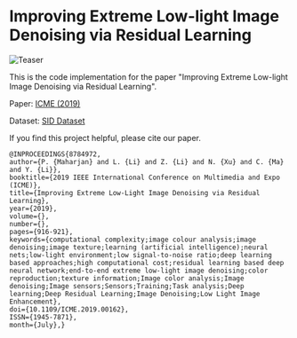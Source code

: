 # Improving Extreme Low-light Image Denoising via Residual Learning

![Teaser](http://p.web.umkc.edu/pmc4p/img/ResLearning_thumbnail.jpg)

This is the code implementation for the paper "Improving Extreme Low-light Image Denoising via Residual Learning".

Paper: [ICME (2019)](https://ieeexplore.ieee.org/document/8784972)

Dataset: [SID Dataset](https://github.com/cchen156/Learning-to-See-in-the-Dark)

If you find this project helpful, please cite our paper.

```
@INPROCEEDINGS{8784972,
author={P. {Maharjan} and L. {Li} and Z. {Li} and N. {Xu} and C. {Ma} and Y. {Li}},
booktitle={2019 IEEE International Conference on Multimedia and Expo (ICME)},
title={Improving Extreme Low-Light Image Denoising via Residual Learning},
year={2019},
volume={},
number={},
pages={916-921},
keywords={computational complexity;image colour analysis;image denoising;image texture;learning (artificial intelligence);neural nets;low-light environment;low signal-to-noise ratio;deep learning based approaches;high computational cost;residual learning based deep neural network;end-to-end extreme low-light image denoising;color reproduction;texture information;Image color analysis;Image denoising;Image sensors;Sensors;Training;Task analysis;Deep learning;Deep Residual Learning;Image Denoising;Low Light Image Enhancement},
doi={10.1109/ICME.2019.00162},
ISSN={1945-7871},
month={July},}
```
